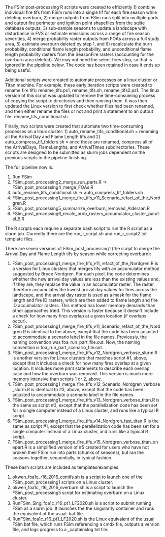 The FSim post-processing R scripts were created to efficiently 1) combine individual fire tifs from FSim runs into a single tif for each fire season while deleting overburn, 2) merge outputs from FSim runs split into multiple parts and output fire perimeter and ignition point shapefiles from the sqlite database outputs, 3) sub-sample seasons to update a landscape with disturbance in FVS or estimate emissions across a range of fire season severities, 4) merge probability raster outputs from FOAs across a full study area, 5) estimate overburn deleted by step 1, and 6) recalculate the burn probability, conditional flame length probability, and unconditional flame length probability rasters from the SeasonFire rasters (accounting for the overburn area deleted). We may not need the select fires step, so that is ignored in the pipeline below. The code has been retained in case it ends up being useful. 

Additional scripts were created to automate processes on a linux cluster or Titan machine. For example, these early iteration scripts were created to rename fire tifs: rename_tifs.ps1, rename_tifs.sh, rename_tifs2.ps1. The linux version of this script was updated to remove the time-consuming process of copying the script to directories and then running them. It was then updated the Linux version to first check whether files had been renamed, and then either rename the files or not and print a statement to an output file: rename_tifs_conditional.sh.

Finally, two scripts were created that automate two time-consuming processes on a linux cluster: 1) auto_rename_tifs_conditional.sh = renaming all the Arrival Day and Flame Length tifs and 2) auto_compress_tif_folders.sh = once those are renamed, compress all of the ArrivalDays, FlameLengths, and ArrivalTimes subdirectories. These scripts are designed to be submitted as slurm jobs dependent on the previous scripts in the pipeline finishing. 

The full pipeline now is: 
1. Run FSim
2. FSim_post_processing2_merge_run_parts.R -> FSim_post_processing4_merge_FOAs.R
2. auto_rename_tifs_conditional.sh -> auto_compress_tif_folders.sh
3. FSim_post_processing1_merge_fire_tifs_v11_Scenario_refact_of_the_Nordgren.R 
4. FSim_post_processing5_summarize_overburn_removed_Alderaan.R
5. FSim_post_processing6_recalc_prob_rasters_accumulator_cluster_parallel_5.R

The R scripts each require a separate bash script to run the R script as a slurm job. Currently there are the run_r_script.sh and run_r_script2.txt template files. 

There are seven versions of FSim_post_processing1 (the script to merge the Arrival Day and Flame Length tifs by season while correcting overburn): 
1. FSim_post_processing1_merge_fire_tifs_v11_refact_of_the_Nordgren.R is a version for Linux clusters that merges tifs with an accumulator method suggested by Bryce Nordgren. For each pixel, the code determines whether the new arrival day values are less than the existing values and, if they are, they replace the value in an accumulator raster. The raster therefore accumulates the lowest arrival day values for fires across the landscape, and the arrival day raster is used as a mask for the flame length and fire ID rasters, which are then added to flame length and fire ID accumulator rasters. This method has lower memory demands than other approaches tried. This version is faster because it doesn't include a check for how many fires overlap at a given location (if overlaps occur). 
2. FSim_post_processing1_merge_fire_tifs_v11_Scenario_refact_of_the_Nordgren.R is identical to the above, except that the code has been adjusted to accommodate a scenario label in the file names. Previously, the naming convention was foa_run_part_file.out. Now, the naming convention is foa_run_part_scenario_file.out.
3. FSim_post_processing1_merge_fire_tifs_v12_Nordgren_verbose_slurm.R is another version for Linux clusters that matches script #1, above, except that it includes a check for how many fires overlap at a given location. It includes more print statements to describe each overlap case and how the overburn was removed. This version is much more memory intensive than scripts 1 or 2, above.
4. FSim_post_processing1_merge_fire_tifs_v12_Scenario_Nordgren_verbose_slurm.R is identical to #3, above, except that the code has been adjusted to accommodate a scenario label in the file names.
5. FSim_post_processing1_merge_fire_tifs_v13_Nordgren_verbose_titan.R is the same as script #3, except that the parallelization code has been set for a single computer instead of a Linux cluster, and runs like a typical R script.
6. FSim_post_processing1_merge_fire_tifs_v14_Nordgren_fast_titan.R is the same as script #1, except that the parallelization code has been set for a single computer instead of a Linux cluster, and runs like a typical R script. 
7. FSim_post_processing1_merge_fire_tifs_v15_Nordgren_verbose_titan_onepart.R is a simplified version of #5 created for users who have not broken their FSim run into parts (chunks of seasons), but ran the seasons together, sequentially, in typical fashion.

These bash scripts are included as templates/examples: 
1. okwen_foa1c_r16_2016_contifs.sh is a script to launch one of the FSim_post_processing1 scripts on a Linux cluster.
2. okwen_foa1c_r16_2016_overburn.sh is a script to launch the FSim_post_processing5 script for estimating overburn on a Linux cluster.
3. RunFSim_Sing_foa1c_r16_pt1_LF2020.sh is a script to submit running FSim as a slurm job. It launches the the singularity container and runs the equivalent of the usual .bat file.
4. RunFSim_foa1c_r16_pt1_LF2020.sh is the Linux equivalent of the usual FSim bat file, which runs FSim referencing a cmdx file, outputs a version file, and logs progress to a _captainslog.txt file.

